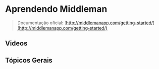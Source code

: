 # Aprendendo Middleman

> Documentação oficial: [http://middlemanapp.com/getting-started/](http://middlemanapp.com/getting-started/)

## Videos

## Tópicos Gerais